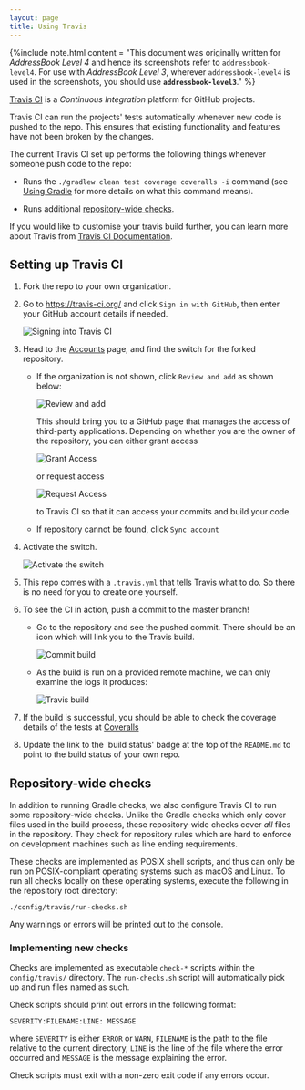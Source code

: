 ```yaml
---
layout: page
title: Using Travis
---
```


{%include note.html content = "This document was originally written for *AddressBook Level 4* and hence
its screenshots refer to `addressbook-level4`. For use with *AddressBook
Level 3*, wherever `addressbook-level4` is used in the screenshots, you
should use **`addressbook-level3`**." %}

[Travis CI](https://travis-ci.org/) is a *Continuous Integration*
platform for GitHub projects.

Travis CI can run the projects' tests automatically whenever new code is
pushed to the repo. This ensures that existing functionality and
features have not been broken by the changes.

The current Travis CI set up performs the following things whenever
someone push code to the repo:

  - Runs the `./gradlew clean test coverage coveralls -i` command (see
    [Using Gradle](UsingGradle.md) for more details on what this command
    means).

  - Runs additional [repository-wide checks](#repository-wide-checks).

If you would like to customise your travis build further, you can learn
more about Travis from [Travis CI
Documentation](https://docs.travis-ci.com/).

## Setting up Travis CI

1.  Fork the repo to your own organization.

2.  Go to <https://travis-ci.org/> and click `Sign in with GitHub`, then
    enter your GitHub account details if needed.

    ![Signing into Travis CI](images/signing_in.png)

3.  Head to the [Accounts](https://travis-ci.org/profile) page, and find
    the switch for the forked repository.

      - If the organization is not shown, click `Review and add` as
        shown below:

        ![Review and add](images/review_and_add.png)

        This should bring you to a GitHub page that manages the access
        of third-party applications. Depending on whether you are the
        owner of the repository, you can either grant access

        ![Grant Access](images/grant_access.png)

        or request access

        ![Request Access](images/request_access.png)

        to Travis CI so that it can access your commits and build your
        code.

      - If repository cannot be found, click `Sync account`

4.  Activate the switch.

    ![Activate the switch](images/flick_repository_switch.png)

5.  This repo comes with a `.travis.yml` that tells
    Travis what to do. So there is no need for you to create one
    yourself.

6.  To see the CI in action, push a commit to the master branch\!

      - Go to the repository and see the pushed commit. There should be
        an icon which will link you to the Travis build.

        ![Commit build](images/build_pending.png)

      - As the build is run on a provided remote machine, we can only
        examine the logs it produces:

        ![Travis build](images/travis_build.png)

7.  If the build is successful, you should be able to check the coverage
    details of the tests at [Coveralls](http://coveralls.io/)

8.  Update the link to the 'build status' badge at the top of the
    `README.md` to point to the build status of your own repo.

## Repository-wide checks

In addition to running Gradle checks, we also configure Travis CI to run
some repository-wide checks. Unlike the Gradle checks which only cover
files used in the build process, these repository-wide checks cover
*all* files in the repository. They check for repository rules which are
hard to enforce on development machines such as line ending
requirements.

These checks are implemented as POSIX shell scripts, and thus can only
be run on POSIX-compliant operating systems such as macOS and Linux. To
run all checks locally on these operating systems, execute the following
in the repository root directory:

``` shell
./config/travis/run-checks.sh
```

Any warnings or errors will be printed out to the console.

### Implementing new checks

Checks are implemented as executable `check-*` scripts within the
`config/travis/` directory. The `run-checks.sh` script will
automatically pick up and run files named as such.

Check scripts should print out errors in the following format:

    SEVERITY:FILENAME:LINE: MESSAGE

where `SEVERITY` is either `ERROR` or `WARN`, `FILENAME` is the path to
the file relative to the current directory, `LINE` is the line of the
file where the error occurred and `MESSAGE` is the message explaining
the error.

Check scripts must exit with a non-zero exit code if any errors occur.

